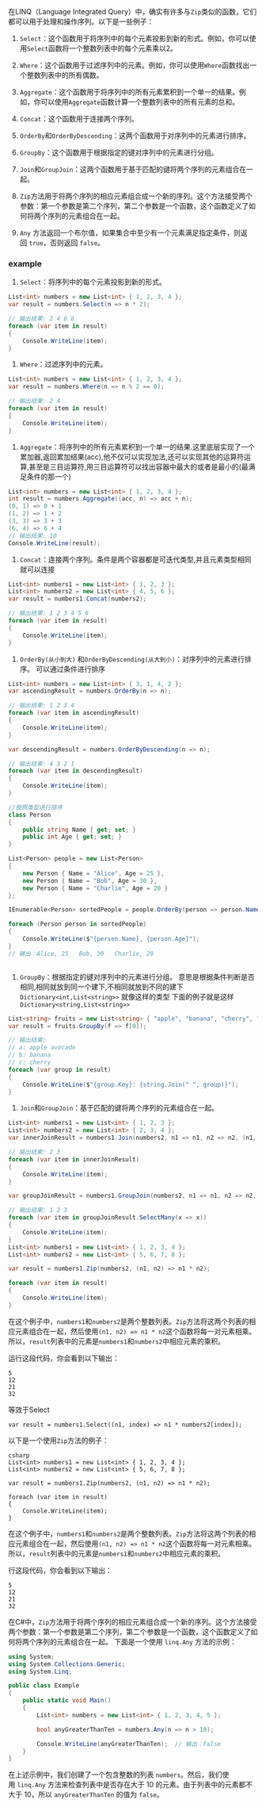 在LINQ（Language Integrated Query）中，确实有许多与`Zip`类似的函数，它们都可以用于处理和操作序列。以下是一些例子：

1. `Select`：这个函数用于将序列中的每个元素投影到新的形式。例如，你可以使用`Select`函数将一个整数列表中的每个元素乘以2。  
    
2. `Where`：这个函数用于过滤序列中的元素。例如，你可以使用`Where`函数找出一个整数列表中的所有偶数。  
    
3. `Aggregate`：这个函数用于将序列中的所有元素累积到一个单一的结果。例如，你可以使用`Aggregate`函数计算一个整数列表中的所有元素的总和。  
    
4. `Concat`：这个函数用于连接两个序列。  
    
5. `OrderBy`和`OrderByDescending`：这两个函数用于对序列中的元素进行排序。  
    
6. `GroupBy`：这个函数用于根据指定的键对序列中的元素进行分组。  
    
7. `Join`和`GroupJoin`：这两个函数用于基于匹配的键将两个序列的元素组合在一起。  
    
8. `Zip`方法用于将两个序列的相应元素组合成一个新的序列。这个方法接受两个参数：第一个参数是第二个序列，第二个参数是一个函数，这个函数定义了如何将两个序列的元素组合在一起。
9. `Any` 方法返回一个布尔值，如果集合中至少有一个元素满足指定条件，则返回 `true`，否则返回 `false`。

### example

1. `Select`：将序列中的每个元素投影到新的形式。

```csharp
List<int> numbers = new List<int> { 1, 2, 3, 4 };
var result = numbers.Select(n => n * 2);

// 输出结果: 2 4 6 8
foreach (var item in result)
{
    Console.WriteLine(item);
}
```

1. `Where`：过滤序列中的元素。

```csharp
List<int> numbers = new List<int> { 1, 2, 3, 4 };
var result = numbers.Where(n => n % 2 == 0);

// 输出结果: 2 4
foreach (var item in result)
{
    Console.WriteLine(item);
}
```

1. `Aggregate`：将序列中的所有元素累积到一个单一的结果.这里底层实现了一个累加器,返回累加结果(acc),他不仅可以实现加法,还可以实现其他的运算符运算,甚至是三目运算符,用三目运算符可以找出容器中最大的或者是最小的(最满足条件的那一个)

```csharp
List<int> numbers = new List<int> { 1, 2, 3, 4 };
int result = numbers.Aggregate((acc, n) => acc + n);
(0, 1) => 0 + 1
(1, 2) => 1 + 2
(3, 3) => 3 + 3
(6, 4) => 6 + 4
// 输出结果: 10
Console.WriteLine(result);
```

1. `Concat`：连接两个序列。条件是两个容器都是可迭代类型,并且元素类型相同就可以连接

```csharp
List<int> numbers1 = new List<int> { 1, 2, 3 };
List<int> numbers2 = new List<int> { 4, 5, 6 };
var result = numbers1.Concat(numbers2);

// 输出结果: 1 2 3 4 5 6
foreach (var item in result)
{
    Console.WriteLine(item);
}
```

1. `OrderBy(从小到大)` 和`OrderByDescending(从大到小)`：对序列中的元素进行排序。
    可以通过条件进行排序
    

```csharp
List<int> numbers = new List<int> { 3, 1, 4, 2 };
var ascendingResult = numbers.OrderBy(n => n);

// 输出结果: 1 2 3 4
foreach (var item in ascendingResult)
{
    Console.WriteLine(item);
}

var descendingResult = numbers.OrderByDescending(n => n);

// 输出结果: 4 3 2 1
foreach (var item in descendingResult)
{
    Console.WriteLine(item);
}

//按照类型进行排序
class Person
{
    public string Name { get; set; }
    public int Age { get; set; }
}

List<Person> people = new List<Person>
{
    new Person { Name = "Alice", Age = 25 },
    new Person { Name = "Bob", Age = 30 },
    new Person { Name = "Charlie", Age = 20 }
};

IEnumerable<Person> sortedPeople = people.OrderBy(person => person.Name);

foreach (Person person in sortedPeople)
{
    Console.WriteLine($"{person.Name}, {person.Age}");
}
// 输出：Alice, 25   Bob, 30   Charlie, 20



```

1. `GroupBy`：根据指定的键对序列中的元素进行分组。
	意思是根据条件判断是否相同,相同就放到同一个建下,不相同就放到不同的建下
	` Dictionary<int,List<string>>` 就像这样的类型
	下面的例子就是这样` Dictionary<string,List<string>>`

```csharp
List<string> fruits = new List<string> { "apple", "banana", "cherry", "avocado" };
var result = fruits.GroupBy(f => f[0]);

// 输出结果:
// a: apple avocado
// b: banana
// c: cherry
foreach (var group in result)
{
    Console.WriteLine($"{group.Key}: {string.Join(" ", group)}");
}


```

1. `Join`和`GroupJoin`：基于匹配的键将两个序列的元素组合在一起。

```csharp
List<int> numbers1 = new List<int> { 1, 2, 3 };
List<int> numbers2 = new List<int> { 2, 3, 4 };
var innerJoinResult = numbers1.Join(numbers2, n1 => n1, n2 => n2, (n1, n2) => n1);

// 输出结果: 2 3
foreach (var item in innerJoinResult)
{
    Console.WriteLine(item);
}

var groupJoinResult = numbers1.GroupJoin(numbers2, n1 => n1, n2 => n2, (n1, n2) => n1);

// 输出结果: 1 2 3
foreach (var item in groupJoinResult.SelectMany(x => x))
{
    Console.WriteLine(item);
}
List<int> numbers1 = new List<int> { 1, 2, 3, 4 };
List<int> numbers2 = new List<int> { 5, 6, 7, 8 };

var result = numbers1.Zip(numbers2, (n1, n2) => n1 * n2);

foreach (var item in result)
{
    Console.WriteLine(item);
}
```

在这个例子中，`numbers1`和`numbers2`是两个整数列表。`Zip`方法将这两个列表的相应元素组合在一起，然后使用`(n1, n2) => n1 * n2`这个函数将每一对元素相乘。所以，`result`列表中的元素是`numbers1`和`numbers2`中相应元素的乘积。

运行这段代码，你会看到以下输出：

```text
5
12
21
32
```

等效于Select

```text
var result = numbers1.Select((n1, index) => n1 * numbers2[index]);
```

以下是一个使用`Zip`方法的例子：

  

```text
csharp
List<int> numbers1 = new List<int> { 1, 2, 3, 4 };
List<int> numbers2 = new List<int> { 5, 6, 7, 8 };

var result = numbers1.Zip(numbers2, (n1, n2) => n1 * n2);

foreach (var item in result)
{
    Console.WriteLine(item);
}
```

在这个例子中，`numbers1`和`numbers2`是两个整数列表。`Zip`方法将这两个列表的相应元素组合在一起，然后使用`(n1, n2) => n1 * n2`这个函数将每一对元素相乘。所以，`result`列表中的元素是`numbers1`和`numbers2`中相应元素的乘积。

行这段代码，你会看到以下输出：

```text
5
12
21
32
```

在C#中，`Zip`方法用于将两个序列的相应元素组合成一个新的序列。这个方法接受两个参数：第一个参数是第二个序列，第二个参数是一个函数，这个函数定义了如何将两个序列的元素组合在一起。
下面是一个使用 `linq.Any` 方法的示例：
```c#
using System;
using System.Collections.Generic;
using System.Linq;

public class Example
{
    public static void Main()
    {
        List<int> numbers = new List<int> { 1, 2, 3, 4, 5 };

        bool anyGreaterThanTen = numbers.Any(n => n > 10);

        Console.WriteLine(anyGreaterThanTen);  // 输出：False
    }
}
```

在上述示例中，我们创建了一个包含整数的列表 `numbers`。然后，我们使用 `linq.Any` 方法来检查列表中是否存在大于 10 的元素。由于列表中的元素都不大于 10，所以 `anyGreaterThanTen` 的值为 `false`。